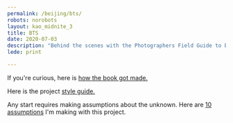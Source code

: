 ```yaml
---
permalink: /beijing/bts/
robots: norobots
layout: kao_midnite_3
title: BTS
date: 2020-07-03
description: "Behind the scenes with the Photographers Field Guide to Beijing"
lede: print

---
```


<div class="scan" markdown="1">

If you're curious, here is [how the book got made.](https://www.zachmccabe.com/beijing/bts/colophon.html)

Here is the project [style guide.](https://www.zachmccabe.com/beijing/bts/style-guide.html)

Any start requires making assumptions about the unknown. Here are [10 assumptions](https://www.zachmccabe.com/beijing/bts/10-assumptions) I'm making with this project.

</div>



[how the book got made.]: https://www.zachmccabe.com/beijing/bts/colophon.html

[style guide.]: https://www.zachmccabe.com/beijing/bts/style-guide.html

[style guide.]: https://www.zachmccabe.com/beijing/bts/style-guide.html
